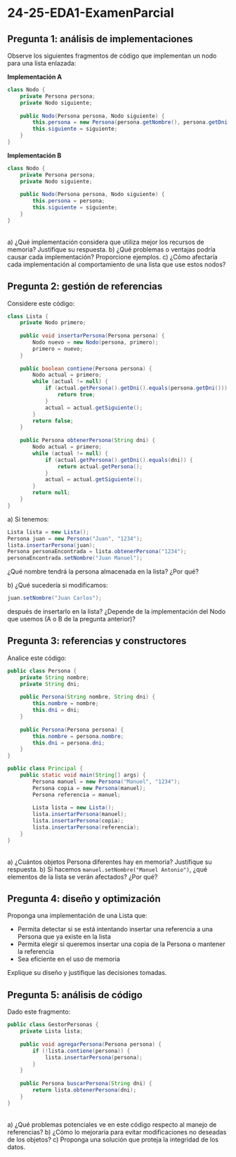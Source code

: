 # 24-25-EDA1-ExamenParcial

## Pregunta 1: análisis de implementaciones

Observe los siguientes fragmentos de código que implementan un nodo para una lista enlazada:

**Implementación A**

```java
class Nodo {
    private Persona persona;
    private Nodo siguiente;
    
    public Nodo(Persona persona, Nodo siguiente) {
        this.persona = new Persona(persona.getNombre(), persona.getDni());
        this.siguiente = siguiente;
    }
}
```

**Implementación B**

```java
class Nodo {
    private Persona persona;
    private Nodo siguiente;
    
    public Nodo(Persona persona, Nodo siguiente) {
        this.persona = persona;
        this.siguiente = siguiente;
    }
}
```

||
|-
a) ¿Qué implementación considera que utiliza mejor los recursos de memoria? Justifique su respuesta.
b) ¿Qué problemas o ventajas podría causar cada implementación? Proporcione ejemplos.
c) ¿Cómo afectaría cada implementación al comportamiento de una lista que use estos nodos?

## Pregunta 2: gestión de referencias

Considere este código:

```java
class Lista {
    private Nodo primero;
    
    public void insertarPersona(Persona persona) {
        Nodo nuevo = new Nodo(persona, primero);
        primero = nuevo;
    }
    
    public boolean contiene(Persona persona) {
        Nodo actual = primero;
        while (actual != null) {
            if (actual.getPersona().getDni().equals(persona.getDni())) {
                return true;
            }
            actual = actual.getSiguiente();
        }
        return false;
    }
    
    public Persona obtenerPersona(String dni) {
        Nodo actual = primero;
        while (actual != null) {
            if (actual.getPersona().getDni().equals(dni)) {
                return actual.getPersona();
            }
            actual = actual.getSiguiente();
        }
        return null;
    }
}
```

a) Si tenemos:

```java
Lista lista = new Lista();
Persona juan = new Persona("Juan", "1234");
lista.insertarPersona(juan);
Persona personaEncontrada = lista.obtenerPersona("1234");
personaEncontrada.setNombre("Juan Manuel");
```
¿Qué nombre tendrá la persona almacenada en la lista? ¿Por qué?

b) ¿Qué sucedería si modificamos:

```java
juan.setNombre("Juan Carlos");
```

después de insertarlo en la lista? ¿Depende de la implementación del Nodo que usemos (A o B de la pregunta anterior)?

## Pregunta 3: referencias y constructores

Analice este código:

```java
public class Persona {
    private String nombre;
    private String dni;
    
    public Persona(String nombre, String dni) {
        this.nombre = nombre;
        this.dni = dni;
    }
    
    public Persona(Persona persona) {
        this.nombre = persona.nombre;
        this.dni = persona.dni;
    }
}

public class Principal {
    public static void main(String[] args) {
        Persona manuel = new Persona("Manuel", "1234");
        Persona copia = new Persona(manuel);
        Persona referencia = manuel;
        
        Lista lista = new Lista();
        lista.insertarPersona(manuel);
        lista.insertarPersona(copia);
        lista.insertarPersona(referencia);
    }
}
```

||
|-
a) ¿Cuántos objetos Persona diferentes hay en memoria? Justifique su respuesta.
b) Si hacemos `manuel.setNombre("Manuel Antonio")`, ¿qué elementos de la lista se verán afectados? ¿Por qué?

## Pregunta 4: diseño y optimización

Proponga una implementación de una Lista que:

- Permita detectar si se está intentando insertar una referencia a una Persona que ya existe en la lista
- Permita elegir si queremos insertar una copia de la Persona o mantener la referencia
- Sea eficiente en el uso de memoria

Explique su diseño y justifique las decisiones tomadas.

## Pregunta 5: análisis de código

Dado este fragmento:

```java
public class GestorPersonas {
    private Lista lista;
    
    public void agregarPersona(Persona persona) {
        if (!lista.contiene(persona)) {
            lista.insertarPersona(persona);
        }
    }
    
    public Persona buscarPersona(String dni) {
        return lista.obtenerPersona(dni);
    }
}
```

||
|-
a) ¿Qué problemas potenciales ve en este código respecto al manejo de referencias?
b) ¿Cómo lo mejoraría para evitar modificaciones no deseadas de los objetos?
c) Proponga una solución que proteja la integridad de los datos.


